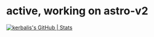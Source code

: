 # active, working on astro-v2






[![kerbalis's GitHub | Stats](https://stats.quine.sh/kerbalis/github?theme=dark)](https://quine.sh?utm_source=widgets&utm_campaign=kerbalis)

